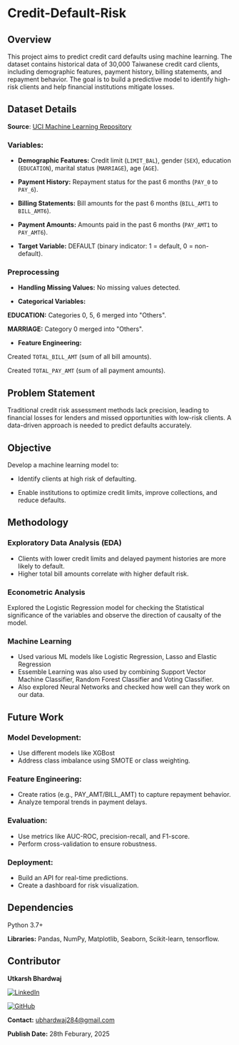# Credit-Default-Risk

## Overview
This project aims to predict credit card defaults using machine learning. The dataset contains historical data of 30,000 Taiwanese credit card clients, including demographic features, payment history, billing statements, and repayment behavior. The goal is to build a predictive model to identify high-risk clients and help financial institutions mitigate losses.

## Dataset Details

**Source**: [UCI Machine Learning Repository](https://archive.ics.uci.edu/dataset/350/default+of+credit+card+clients)

### Variables:

* **Demographic Features:** Credit limit (`LIMIT_BAL`), gender (`SEX`), education (`EDUCATION`), marital status (`MARRIAGE`), age (`AGE`).

* **Payment History:** Repayment status for the past 6 months (`PAY_0` to `PAY_6`).

* **Billing Statements:** Bill amounts for the past 6 months (`BILL_AMT1` to `BILL_AMT6`).

* **Payment Amounts:** Amounts paid in the past 6 months (`PAY_AMT1` to `PAY_AMT6`).

* **Target Variable:** DEFAULT (binary indicator: 1 = default, 0 = non-default).

### Preprocessing

* **Handling Missing Values:** No missing values detected.

* **Categorical Variables:**

**EDUCATION:** Categories 0, 5, 6 merged into "Others".

**MARRIAGE:** Category 0 merged into "Others".

* **Feature Engineering:**

Created `TOTAL_BILL_AMT` (sum of all bill amounts).

Created `TOTAL_PAY_AMT` (sum of all payment amounts).


## Problem Statement
Traditional credit risk assessment methods lack precision, leading to financial losses for lenders and missed opportunities with low-risk clients. A data-driven approach is needed to predict defaults accurately.


## Objective
Develop a machine learning model to:

* Identify clients at high risk of defaulting.

* Enable institutions to optimize credit limits, improve collections, and reduce defaults.


## Methodology

### Exploratory Data Analysis (EDA)

* Clients with lower credit limits and delayed payment histories are more likely to default.
* Higher total bill amounts correlate with higher default risk.


### Econometric Analysis
Explored the Logistic Regression model for checking the Statistical significance of the variables and observe the direction of causalty of the model.


### Machine Learning
* Used various ML models like Logistic Regression, Lasso and Elastic Regression
*  Essemble Learning was also used by combining Support Vector Machine Classifier, Random Forest Classifier and Voting Classifier.
*  Also explored Neural Networks and checked how well can they work on our data.


## Future Work

### Model Development:

* Use different models like XGBost
* Address class imbalance using SMOTE or class weighting.

### Feature Engineering:

* Create ratios (e.g., PAY_AMT/BILL_AMT) to capture repayment behavior.
* Analyze temporal trends in payment delays.

### Evaluation:

* Use metrics like AUC-ROC, precision-recall, and F1-score.
* Perform cross-validation to ensure robustness.

### Deployment:

* Build an API for real-time predictions.
* Create a dashboard for risk visualization.


## Dependencies
Python 3.7+

**Libraries:** Pandas, NumPy, Matplotlib, Seaborn, Scikit-learn, tensorflow.


## Contributor
**Utkarsh Bhardwaj**

[![LinkedIn](https://img.shields.io/badge/LinkedIn-Utkarsh284-blue)](https://www.linkedin.com/in/utkarsh284/)

[![GitHub](https://img.shields.io/badge/GitHub-utkarsh--284-lightgrey)](https://github.com/utkarsh-284)

**Contact:** ubhardwaj284@gmail.com

**Publish Date:** 28th Feburary, 2025

